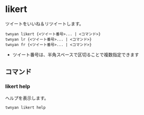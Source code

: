 # likert

ツイートをいいね＆リツイートします。

```
twnyan likert {<ツイート番号>... | <コマンド>}
twnyan lr {<ツイート番号>... | <コマンド>}
twnyan fr {<ツイート番号>... | <コマンド>}
```

- ツイート番号は、半角スペースで区切ることで複数指定できます

## コマンド

### likert help

ヘルプを表示します。

```
twnyan likert help
```
